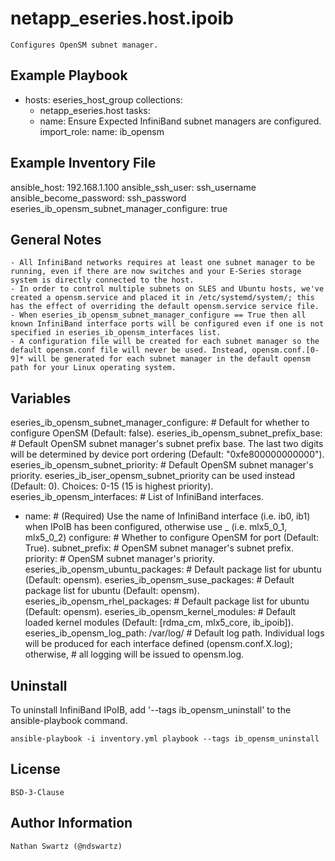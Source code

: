 netapp_eseries.host.ipoib
=========
    Configures OpenSM subnet manager.



Example Playbook
----------------
- hosts: eseries_host_group
  collections:
    - netapp_eseries.host
  tasks:
    - name: Ensure Expected InfiniBand subnet managers are configured.
      import_role:
        name: ib_opensm


Example Inventory File
----------------------
ansible_host: 192.168.1.100
ansible_ssh_user: ssh_username
ansible_become_password: ssh_password
eseries_ib_opensm_subnet_manager_configure: true

General Notes
-------------
    - All InfiniBand networks requires at least one subnet manager to be running, even if there are now switches and your E-Series storage system is directly connected to the host.
    - In order to control multiple subnets on SLES and Ubuntu hosts, we've created a opensm.service and placed it in /etc/systemd/system/; this has the effect of overriding the default opensm.service service file.
    - When eseries_ib_opensm_subnet_manager_configure == True then all known InfiniBand interface ports will be configured even if one is not specified in eseries_ib_opensm_interfaces list.
    - A configuration file will be created for each subnet manager so the default opensm.conf file will never be used. Instead, opensm.conf.[0-9]* will be generated for each subnet manager in the default opensm path for your Linux operating system.

Variables
---------
eseries_ib_opensm_subnet_manager_configure:    # Default for whether to configure OpenSM (Default: false).
eseries_ib_opensm_subnet_prefix_base:          # Default OpenSM subnet manager's subnet prefix base. The last two digits will be determined by device port ordering (Default: "0xfe800000000000").
eseries_ib_opensm_subnet_priority:             # Default OpenSM subnet manager's priority. eseries_ib_iser_opensm_subnet_priority can be used instead (Default: 0). Choices: 0-15 (15 is highest priority).
eseries_ib_opensm_interfaces:                  # List of InfiniBand interfaces.
  - name:                                      # (Required) Use the name of InfiniBand interface (i.e. ib0, ib1) when IPoIB has been configured, otherwise use <DEVICE>_<PORT> (i.e. mlx5_0_1, mlx5_0_2)
    configure:                                 # Whether to configure OpenSM for port (Default: True).
    subnet_prefix:                             # OpenSM subnet manager's subnet prefix.
    priority:                                  # OpenSM subnet manager's priority.
eseries_ib_opensm_ubuntu_packages:             # Default package list for ubuntu (Default: opensm).
eseries_ib_opensm_suse_packages:               # Default package list for ubuntu (Default: opensm).
eseries_ib_opensm_rhel_packages:               # Default package list for ubuntu (Default: opensm).
eseries_ib_opensm_kernel_modules:              # Default loaded kernel modules (Default: [rdma_cm, mlx5_core, ib_ipoib]).
eseries_ib_opensm_log_path: /var/log/          # Default log path. Individual logs will be produced for each interface defined (opensm.conf.X.log); otherwise,
                                               #    all logging will be issued to opensm.log.

Uninstall
---------
To uninstall InfiniBand IPoIB, add '--tags ib_opensm_uninstall' to the ansible-playbook command.

    ansible-playbook -i inventory.yml playbook --tags ib_opensm_uninstall


License
-------
    BSD-3-Clause


Author Information
------------------
    Nathan Swartz (@ndswartz)
